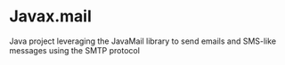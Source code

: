 # Javax.mail
Java project leveraging the JavaMail library to send emails and SMS-like messages using the SMTP protocol
